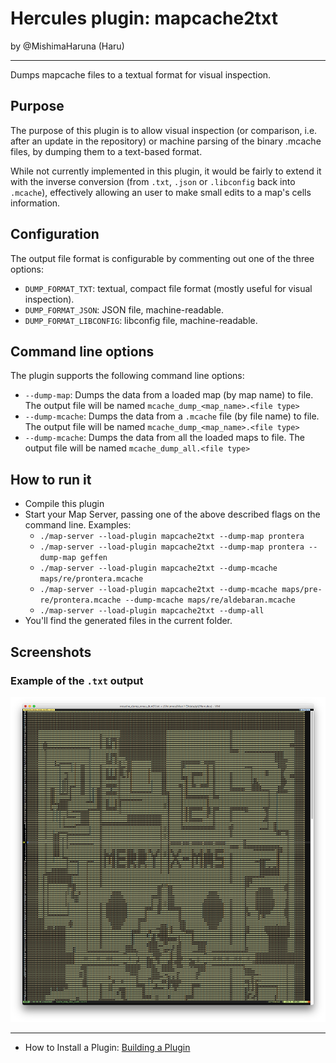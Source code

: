 Hercules plugin: mapcache2txt
=============================

by @MishimaHaruna (Haru)

* * *

Dumps mapcache files to a textual format for visual inspection.

Purpose
-------

The purpose of this plugin is to allow visual inspection (or comparison, i.e.
after an update in the repository) or machine parsing of the binary .mcache
files, by dumping them to a text-based format.

While not currently implemented in this plugin, it would be fairly to extend it
with the inverse conversion (from `.txt`, `.json` or `.libconfig` back into
`.mcache`), effectively allowing an user to make small edits to a map's cells
information.

Configuration
-------------

The output file format is configurable by commenting out one of the three options:

- `DUMP_FORMAT_TXT`: textual, compact file format (mostly useful for visual inspection).
- `DUMP_FORMAT_JSON`: JSON file, machine-readable.
- `DUMP_FORMAT_LIBCONFIG`: libconfig file, machine-readable.

Command line options
--------------------

The plugin supports the following command line options:

- `--dump-map`: Dumps the data from a loaded map (by map name) to file. The output file will be named `mcache_dump_<map_name>.<file type>`
- `--dump-mcache`: Dumps the data from a `.mcache` file (by file name) to file. The output file will be named `mcache_dump_<map_name>.<file type>`
- `--dump-mcache`: Dumps the data from all the loaded maps to file. The output file will be named `mcache_dump_all.<file type>`

How to run it
-------------

- Compile this plugin
- Start your Map Server, passing one of the above described flags on the command line. Examples:
  - `./map-server --load-plugin mapcache2txt --dump-map prontera`
  - `./map-server --load-plugin mapcache2txt --dump-map prontera --dump-map geffen`
  - `./map-server --load-plugin mapcache2txt --dump-mcache maps/re/prontera.mcache`
  - `./map-server --load-plugin mapcache2txt --dump-mcache maps/pre-re/prontera.mcache --dump-mcache maps/re/aldebaran.mcache`
  - `./map-server --load-plugin mapcache2txt --dump-all`
- You'll find the generated files in the current folder.

Screenshots
-----------

### Example of the `.txt` output

![Example](screenshots/example.png)

* * *

- How to Install a Plugin: [Building a Plugin](http://herc.ws/wiki/HPM#Building_a_plugin)

